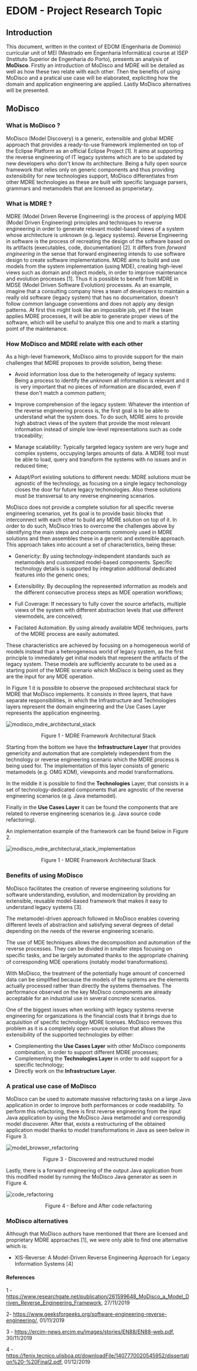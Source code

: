 # EDOM - Project Research Topic


## Introduction

This document, written in the context of EDOM (Engenharia de Dominio) curricular unit of MEI (Mestrado em Engenharia Informática) course at ISEP (Instituto Superior de Engenharia do Porto), presents an analysis of **MoDisco**. Firstly an introduction of MoDisco and MDRE will be detailed as well as how these two relate with each other. Then the benefits of using MoDisco and a pratical use case will be elaborated, expliciting how the domain and application engineering are applied. Lastly MoDisco alternatives will be presented.

## MoDisco

### What is MoDisco ?

MoDisco (Model Discovery) is a generic, extensible and global *MDRE* approach that provides a ready-to-use framework implemented on top of the Eclipse Platform as an official Eclipse Project [1].
It aims at supporting the reverse engineering of IT legacy systems which are to be updated by new developers who don't know its architecture.
Being a fully open source framework that relies only on generic components and thus providing extensibility for new technologies support, MoDisco differentiates from other MDRE technologies as these are built with specific language parsers, grammars and metamodels that are licensed as properietary.

### What is MDRE ?

MDRE (Model Driven Reverse Engineering) is the process of applying MDE (Model Driven Engineering) principles and techniques to reverse engineering in order to generate relevant model-based views of a system whose architecture is unknown (e.g. legacy systems). Reverse Engineering in software is the process of recreating the design of the software based on its artifacts (executables, code, documentation) [2].
It differs from *forward engineering* in the sense that forward engineering intends to use software design to create software implementations. MDRE aims to build and use models from the system implementation (using MDE), creating high-level views such as domain and object models, in order to improve maintenance and evolution processes [1].
Thus it is possible to benefit from MDRE in MDSE (Model Driven Software Evolution) processes.
As an example, imagine that a consulting company hires a team of developers to maintain a really old software (legacy system) that has no documentation, doesn't follow common language conventions and does not apply any design patterns. At first this might look like an impossible job, yet if the team applies MDRE processes, it will be able to generate proper views of the software, which will be useful to analyze this one and to mark a starting point of the maintenance.


### How MoDisco and MDRE relate with each other

As a high-level framework, MoDisco aims to provide support for the main challenges that MDRE proposes to provide solution, being these:

- Avoid information loss due to the heterogeneity of legacy systems: Being a process to identify the *unknown* all information is relevant and it is very important that no pieces of information are discarded, even if these don't match a common pattern;

- Improve comprehension of the legacy system: Whatever the intention of the reverse engineering process is, the first goal is to be able to understand what the system does. To do such, MDRE aims to provide high abstract views of the system that provide the most relevant information instead of simple low-level representations such as code traceability;

- Manage scalability: Typically targeted legacy system are very huge and complex systems, occupying larges amounts of data. A MDRE tool must be able to load, query and transform the systems with no issues and in reduced time;

- Adapt/Port existing solutions to different needs: MDRE solutions must be agnostic of the technology, as focusing on a single legacy techonology closes the door for future legacy techonologies. Also these solutions must be transversal to any reverse engineering scenarios.

MoDisco does not provide a complete solution for all specific reverse engineering scenarios, yet its goal is to provide basic blocks that interconnect with each other to build any MDRE solution on top of it. In order to do such, MoDisco tries to overcome the challenges above by identifying the main steps and components commonly used in MDRE solutions and then assembles these in a generic and extensible approach. This approach takes into account a set of characteristics, being these:

- Genericity: By using technology-independent standards such as metamodels and customized model-based components. Specific technology details is supported by integration additional dedicated features into the generic ones;

- Extensibility: By decoupling the represented information as models and the different consecutive process steps as MDE operation workflows;

- Full Coverage: If necessary to fully cover the source artefacts, multiple views of the system with different abstraction levels that use different viewmodels, are conceived;

- Facilated Automation: By using already available MDE techniques, parts of the MDRE process are easily automated.

These characteristics are achieved by focusing on a homogeneous world of models instead than a heterogeneous world of legacy system, as the first principle to immediately get initial models that represent the artifacts of the legacy system. These models are sufficiently accurate to be used as a starting point of the MDRE scenario which MoDisco is being used as they are the input for any MDE operation.

In Figure 1 it is possible to observe the proposed architectural stack for MDRE that MoDisco implements. It consists in three layers, that have separate responsibilities, in which the Infrastructure and Technologies layers represent the domain engineering and the Use Cases Layer represents the application engineering. 

![modisco_mdre_architectural_stack](images/modisco_mdre_architectural_stack.png)
<center>Figure 1 - MDRE Framework Architectural Stack</center>

Starting from the bottom we have the **Infrastructure Layer** that provides genericity and automation that are completely independent from the technology or reverse engineering scenario which the MDRE process is being used for. The implementation of this layer consists of generic metamodels (e.g. OMG KDM), viewpoints and model transformations.

In the middle it is possible to find the **Technologies** Layer, that consists in a set of technology-dedicated components that are agnostic of the reverse engineering scenarios (e.g. Java metamodel).

Finally in the **Use Cases Layer** it can be found the components that are related to reverse engineering scenarios (e.g. Java source code refactoring).

An implementation example of the framework can be found below in Figure 2.

![modisco_mdre_architectural_stack_implementation](images/modisco_mdre_architectural_stack_implementation.png)
<center>Figure 1 - MDRE Framework Architectural Stack</center>

### Benefits of using MoDisco

MoDisco facilitates the creation of reverse engineering solutions for software understanding, evolution, and modernization by providing an extensible, reusable model-based framework that makes it easy to understand legacy systems [3].

The metamodel-driven approach followed in MoDisco enables covering different levels of abstraction and satisfying several degrees of detail depending on the needs of the reverse engineering scenario. 

The use of MDE techniques allows the decomposition and automation of the reverse processes. They can be divided in smaller steps focusing on speciﬁc tasks, and be largely automated thanks to the appropriate chaining of corresponding MDE operations (notably model transformations). 

With MoDisco, the treatment of the potentially huge amount of concerned data can be simplified because the models of the systems are the elements actually processed rather than directly the systems themselves. The performance observed on the key MoDisco components are already acceptable for an industrial use in several concrete scenarios.

One of the biggest issues when working with legacy systems reverse engineering for organizations is the financial costs that it brings due to acquisition of specific technology MDRE licenses. MoDisco removes this problem as it is a completely open-source solution that allows the extensibility of the supported technologies by either:
- Complementing the **Use Cases Layer** with other MoDisco components combination, in order to support different MDRE processes;
- Complementing the **Technologies Layer** in order to add support for a specific technology; 
- Directly work on the **Infrastructure Layer**.

### A pratical use case of MoDisco

MoDisco can be used to automate massive refactoring tasks on a large Java application in order to improve both performances or code readability.
To perform this refactoring, there is first reverse engineering from the input Java application by using the MoDisco Java metamodel and correspondig model discoverer. After that, exists a restructuring of the obtained application model thanks to model transformations in Java as seen below in Figure 3.

![model_browser_refactoring](images/model_browser_refactoring.png)
<center>Figure 3 - Discovered and restructured model</center>

Lastly, there is a forward engineering of the output Java application from this modified model by running the MoDisco Java generator as seen in Figure 4.

![code_refactoring](images/code_refactoring.png)
<center>Figure 4 - Before and After code refactoring</center>


### MoDisco alternatives

Although that MoDisco authors have mentioned that there are licensed and proprietary MDRE approaches [1], we were only able to find one alternative which is:

- XIS-Reverse: A Model-Driven Reverse Engineering Approach for Legacy Information Systems [4]

#### References

1 - https://www.researchgate.net/publication/261599648_MoDisco_a_Model_Driven_Reverse_Engineering_Framework, 27/11/2019

2- https://www.geeksforgeeks.org/software-engineering-reverse-engineering/, 01/11/2019

3 - https://ercim-news.ercim.eu/images/stories/EN88/EN88-web.pdf, 30/11/2019

4 - https://fenix.tecnico.ulisboa.pt/downloadFile/1407770020545952/dissertation%20-%20Final2.pdf, 01/12/2019